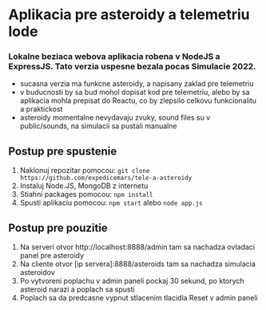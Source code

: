# Aplikacia pre asteroidy a telemetriu lode

### Lokalne beziaca webova aplikacia robena v NodeJS a ExpressJS. Tato verzia uspesne bezala pocas Simulacie 2022.

- sucasna verzia ma funkcne asteroidy, a napisany zaklad pre telemetriu
- v buducnosti by sa bud mohol dopisat kod pre telemetriu, alebo by sa aplikacia mohla prepisat do Reactu, co by zlepsilo celkovu funkcionalitu a praktickost
- asteroidy momentalne nevydavaju zvuky, sound files su v public/sounds, na simulacii sa pustali manualne

## Postup pre spustenie

1. Naklonuj repozitar pomocou: `git clone https://github.com/expedicemars/tele-a-asteroidy`
2. Instaluj Node.JS, MongoDB z internetu
3. Stiahni packages pomocou: `npm install`
4. Spusti aplikaciu pomocou: `npm start` alebo `node app.js`

## Postup pre pouzitie

1. Na serveri otvor http://localhost:8888/admin 
tam sa nachadza ovladaci panel pre asteroidy
2. Na cliente otvor [ip servera]:8888/asteroids tam sa nachadza simulacia asteroidov
3. Po vytvoreni poplachu v admin paneli pockaj 30 sekund, po ktorych asteroid narazi a poplach sa spusti
4. Poplach sa da predcasne vypnut stlacenim tlacidla Reset v admin paneli

